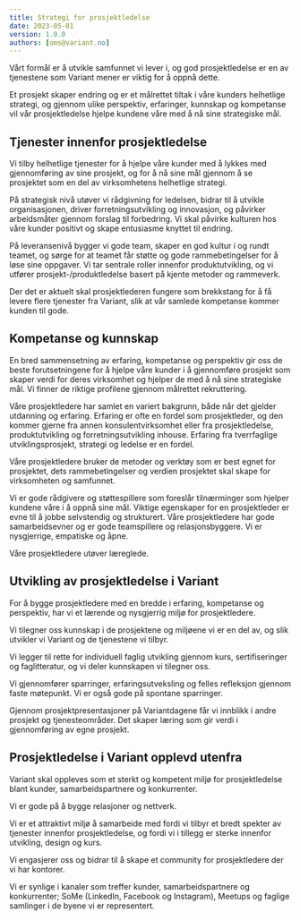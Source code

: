```yaml
---
title: Strategi for prosjektledelse
date: 2023-05-01
version: 1.0.0
authors: [oms@variant.no]
---
```


Vårt formål er å utvikle samfunnet vi lever i, og god prosjektledelse er en av tjenestene som Variant mener er viktig for å oppnå dette.

Et prosjekt skaper endring og er et målrettet tiltak i våre kunders helhetlige strategi, og gjennom ulike perspektiv, erfaringer, kunnskap og kompetanse vil vår prosjektledelse hjelpe kundene våre med å nå sine strategiske mål.

## Tjenester innenfor prosjektledelse

Vi tilby helhetlige tjenester for å hjelpe våre kunder med å lykkes med gjennomføring av sine prosjekt, og for å nå sine mål gjennom å se prosjektet som en del av virksomhetens helhetlige strategi.

På strategisk nivå utøver vi rådgivning for ledelsen, bidrar til å utvikle organisasjonen, driver forretningsutvikling og innovasjon, og påvirker arbeidsmåter gjennom forslag til forbedring. Vi skal påvirke kulturen hos våre kunder positivt og skape entusiasme knyttet til endring.

På leveransenivå bygger vi gode team, skaper en god kultur i og rundt teamet, og sørge for at teamet får støtte og gode rammebetingelser for å løse sine oppgaver. Vi tar sentrale roller innenfor produktutvikling, og vi utfører prosjekt-/produktledelse basert på kjente metoder og rammeverk.

Der det er aktuelt skal prosjektlederen fungere som brekkstang for å få levere flere tjenester fra Variant, slik at vår samlede kompetanse kommer kunden til gode.

## Kompetanse og kunnskap

En bred sammensetning av erfaring, kompetanse og perspektiv gir oss de beste forutsetningene for å hjelpe våre kunder i å gjennomføre prosjekt som skaper verdi for deres virksomhet og hjelper de med å nå sine strategiske mål. Vi finner de riktige profilene gjennom målrettet rekruttering.

Våre prosjektledere har samlet en variert bakgrunn, både når det gjelder utdanning og erfaring. Erfaring er ofte en fordel som prosjektleder, og den kommer gjerne fra annen konsulentvirksomhet eller fra prosjektledelse, produktutvikling og forretningsutvikling inhouse. Erfaring fra tverrfaglige utviklingsprosjekt, strategi og ledelse er en fordel.

Våre prosjektledere bruker de metoder og verktøy som er best egnet for prosjektet, dets rammebetingelser og verdien prosjektet skal skape for virksomheten og samfunnet.

Vi er gode rådgivere og støttespillere som foreslår tilnærminger som hjelper kundene våre i å oppnå sine mål.
Viktige egenskaper for en prosjektleder er evne til å jobbe selvstendig og strukturert. Våre prosjektledere har gode samarbeidsevner og er gode teamspillere og relasjonsbyggere. Vi er nysgjerrige, empatiske og åpne.

Våre prosjektledere utøver læreglede.

## Utvikling av prosjektledelse i Variant

For å bygge prosjektledere med en bredde i erfaring, kompetanse og perspektiv, har vi et lærende og nysgjerrig miljø for prosjektledere.

Vi tilegner oss kunnskap i de prosjektene og miljøene vi er en del av, og slik utvikler vi Variant og de tjenestene vi tilbyr.

Vi legger til rette for individuell faglig utvikling gjennom kurs, sertifiseringer og faglitteratur, og vi deler kunnskapen vi tilegner oss.

Vi gjennomfører sparringer, erfaringsutveksling og felles refleksjon gjennom faste møtepunkt. Vi er også gode på spontane sparringer.

Gjennom prosjektpresentasjoner på Variantdagene får vi innblikk i andre prosjekt og tjenesteområder. Det skaper læring som gir verdi i gjennomføring av egne prosjekt.

## Prosjektledelse i Variant opplevd utenfra

Variant skal oppleves som et sterkt og kompetent miljø for prosjektledelse blant kunder, samarbeidspartnere og konkurrenter.

Vi er gode på å bygge relasjoner og nettverk.

Vi er et attraktivt miljø å samarbeide med fordi vi tilbyr et bredt spekter av tjenester innenfor prosjektledelse, og fordi vi i tillegg er sterke innenfor utvikling, design og kurs.

Vi engasjerer oss og bidrar til å skape et community for prosjektledere der vi har kontorer.

Vi er synlige i kanaler som treffer kunder, samarbeidspartnere og konkurrenter; SoMe (LinkedIn, Facebook og Instagram), Meetups og faglige samlinger i de byene vi er representert.
